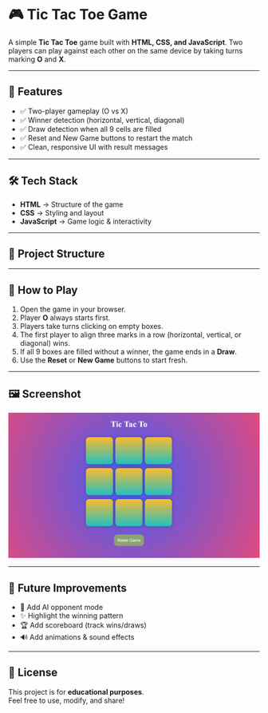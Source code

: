# 🎮 Tic Tac Toe Game  

A simple **Tic Tac Toe** game built with **HTML, CSS, and JavaScript**. Two players can play against each other on the same device by taking turns marking **O** and **X**.  

---

## 🚀 Features  

- ✅ Two-player gameplay (O vs X)  
- ✅ Winner detection (horizontal, vertical, diagonal)  
- ✅ Draw detection when all 9 cells are filled  
- ✅ Reset and New Game buttons to restart the match  
- ✅ Clean, responsive UI with result messages  

---

## 🛠️ Tech Stack  

- **HTML** → Structure of the game  
- **CSS** → Styling and layout  
- **JavaScript** → Game logic & interactivity  

---

## 📂 Project Structure  


---

## 🎯 How to Play

1. Open the game in your browser.  
2. Player **O** always starts first.  
3. Players take turns clicking on empty boxes.  
4. The first player to align three marks in a row (horizontal, vertical, or diagonal) wins.  
5. If all 9 boxes are filled without a winner, the game ends in a **Draw**.  
6. Use the **Reset** or **New Game** buttons to start fresh.  

---

## 🖼️ Screenshot

![Tic Tac Toe Screenshot](Tic-tac-to.png)

---

## 🔮 Future Improvements

- 🤖 Add AI opponent mode  
- ✨ Highlight the winning pattern  
- 🏆 Add scoreboard (track wins/draws)  
- 🔊 Add animations & sound effects  

---

## 📜 License

This project is for **educational purposes**.  
Feel free to use, modify, and share!  
